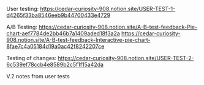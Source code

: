 User testing:
https://cedar-curiosity-908.notion.site/USER-TEST-1-d4265f33ba8546eeb9b44700433e4729

A/B Testing:
https://cedar-curiosity-908.notion.site/A-B-test-feedback-Pie-chart-aef7784de2bb46b7a1409aded18f3a2a
https://cedar-curiosity-908.notion.site/A-B-test-feedback-Interactive-pie-chart-8fae7c4a05184d19a0ac42f8242207ce


Testing of changes:
https://cedar-curiosity-908.notion.site/USER-TEST-2-6c539ef78ccb4e8589b2c5f1f15a42da

V.2 notes from user tests